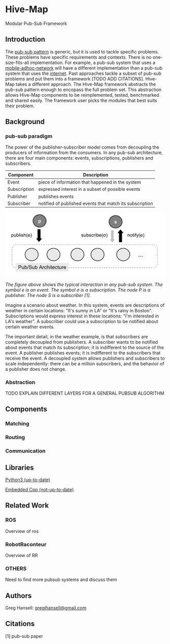 # Hive-Map

Modular Pub-Sub Framework

## Introduction
The [pub-sub pattern](https://en.wikipedia.org/wiki/Publish%E2%80%93subscribe_pattern) is generic, but it is used to tackle specific problems. These problems have specific requirements and contexts. There is no one-size-fits-all implementation. For example, a pub-sub system that uses a [mobile-adhoc-network](https://en.wikipedia.org/wiki/Wireless_ad_hoc_network) will have a different implementation than a pub-sub system that uses the [internet](https://en.wikipedia.org/wiki/Internet). Past approaches tackle a subset of pub-sub problems and put them into a framework [TODO ADD CITATIONS]. Hive-Map takes a different approach. The Hive-Map framework abstracts the pub-sub pattern enough to encopass the full problem set. This abstraction allows Hive-Map components to be reimplemented, tested, benchmarked and shared easily. The framework user picks the modules that best suits their problem.        

## Background

### pub-sub paradigm

The power of the publisher-subscriber model comes from decoupling the producers of information from the consumers. In any pub-sub architecture, there are four main components: events, subscriptions, publishers and subscribers.

|Component| Description|
|------------|----------|
|Event       | piece of information that happened in the system|
|Subscription| expressed interest in a subset of possible events|
|Publisher   | publishes events|
|Subscriber  | notified of published events that match its subscription|

![ ](docs/images/pub-sub-diagram.png)

*The figure above shows the typical interaction in any pub-sub system. The symbol e is an event. The symbol &#963; is a subscription. The node *P* is a publisher. The node *S* is a subscriber [1].*

Imagine a scenario about weather. In this system, events are descriptions of weather in certain locations: "It's sunny in LA" or "It's rainy in Boston". Subscriptions would express interest in these locations: "I'm interested in LA's weather". A subscriber could use a subscription to be notified about certain weather events. 

The important detail, in the weather example, is that subscribers are completely decoupled from publishers. A subscriber wants to be notified about events that match its subscription; it is indifferent to the source of the event. A publisher publishes events; it is indifferent to the subscribers that receive the event. A decoupled system allows publishers and subscribers to scale independently: there can be a million subscribers, and the behavior of a publisher does not change.

### Abstraction

TODO EXPLAIN DIFFERENT LAYERS FOR A GENERAL PUBSUB ALGORITHM

## Components

### Matching

### Routing

### Communication

## Libraries

[Python3 (up-to-date)](https://github.com/gregjhansell97/hive-map-python-3/)

[Embedded Cpp (not-up-to-date)](https://github.com/gregjhansell97/hive-map-cpp/)

## Related Work

### ROS
Overview of ros

### RobotRaconteur
Overview of RR

### OTHERS
Need to find more pubsub systems and discuss them

## Authors
Greg Hansell: gregjhansell@gmail.com

## Citations
[1] pub-sub paper
